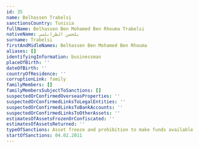 ```yaml
---
id: 35
name: Belhassen Trabelsi
sanctionsCountry: Tunisia
fullName: Belhassen Ben Mohamed Ben Rhouma Trabelsi
nativeName: بلحسن الطرابلسي
surname: Trabelsi
firstAndMidleNames: Belhassen Ben Mohamed Ben Rhouma
aliases: []
identifyingInformation: businessman
placeOfBirth: ''
dateOfBirth: ''
countryOfResidence: ''
corruptionLink: family
familyMembers: []
familyMembersSubjectToSanctions: []
suspectedOrConfirmedOverseasProperties: ''
suspectedOrConfirmedLinksToLegalEntities: ''
suspectedOrConfirmedLinksToBankAccounts: ''
suspectedOrConfirmedLinksToOtherAssets: ''
estimatesOfAssetsFrozenOrConfiscated: ''
estimatesOfAssetsReturned: ''
typeOfSanctions: Asset freeze and prohibition to make funds available
startOfSanctions: 04.02.2011
---
```


